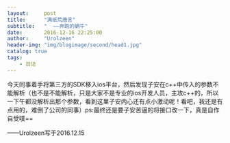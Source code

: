```yaml
---
layout:     post
title:      "满纸荒唐言"
subtitle:   "  ——奔跑的蜗牛"
date:       2016-12-16 22:25:00
author:     "Urolzeen"
header-img: "img/blogimage/second/head1.jpg"
catalog: true
tags:
    - 日记
---
```

今天同事着手将第三方的SDK移入ios平台，然后发现子安在c++中传入的参数不能解析（也不是不能解析，只是大家不是专业的ios开发人员，主攻c++的，所以一下午都没解析出那个参数，看到这里子安内心还有点小激动呢！看吧，我还是有点用的，难倒了公司的同事）ps:最终还是要子安苦逼的将接口改一下，真是自作自受噗==

——Urolzeen写于2016.12.15